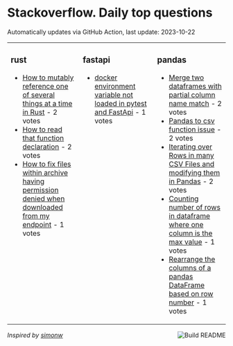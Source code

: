 # Stackoverflow. Daily top questions 

Automatically updates via GitHub Action, last update: <!-- date starts -->2023-10-22<!-- date ends -->


<table><tr><td valign="top" width="33%">

### rust
<!-- rust starts -->
* [How to mutably reference one of several things at a time in Rust](https://stackoverflow.com/questions/77336243/how-to-mutably-reference-one-of-several-things-at-a-time-in-rust) - 2 votes
* [How to read that function declaration](https://stackoverflow.com/questions/77339827/how-to-read-that-function-declaration) - 2 votes
* [How to fix files within archive having permission denied when downloaded from my endpoint](https://stackoverflow.com/questions/77336860/how-to-fix-files-within-archive-having-permission-denied-when-downloaded-from-my) - 1 votes
<!-- rust ends -->
</td><td valign="top" width="34%">


### fastapi
<!-- fastapi starts -->
* [docker environment variable not loaded in pytest and FastApi](https://stackoverflow.com/questions/77341025/docker-environment-variable-not-loaded-in-pytest-and-fastapi) - 1 votes
<!-- fastapi ends -->
</td><td valign="top" width="34%">


### pandas
<!-- pandas starts -->
* [Merge two dataframes with partial column name match](https://stackoverflow.com/questions/77337481/merge-two-dataframes-with-partial-column-name-match) - 2 votes
* [Pandas to csv function issue](https://stackoverflow.com/questions/77335810/pandas-to-csv-function-issue) - 2 votes
* [Iterating over Rows in many CSV Files and modifying them in Pandas](https://stackoverflow.com/questions/77335813/iterating-over-rows-in-many-csv-files-and-modifying-them-in-pandas) - 2 votes
* [Counting number of rows in dataframe where one column is the max value](https://stackoverflow.com/questions/77334429/counting-number-of-rows-in-dataframe-where-one-column-is-the-max-value) - 1 votes
* [Rearrange the columns of a pandas DataFrame based on row number](https://stackoverflow.com/questions/77335493/rearrange-the-columns-of-a-pandas-dataframe-based-on-row-number) - 1 votes
<!-- pandas ends -->
</td></tr></table>

<a href="https://github.com/hp0404/hp0404/actions"><img src="https://github.com/hp0404/hp0404/workflows/Build%20README/badge.svg" align="right" alt="Build README"></a> <p>*Inspired by  [simonw](https://github.com/simonw/simonw)*</p>
